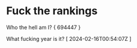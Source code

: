 # Fuck the rankings

Who the hell am I?
{ 694447 }

What fucking year is it?
[ 2024-02-16T00:54:07Z ]
